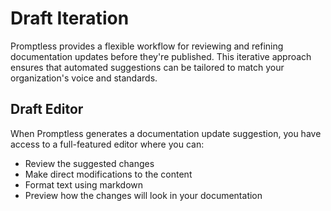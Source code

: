 # Draft Iteration

Promptless provides a flexible workflow for reviewing and refining documentation updates before they're published. This iterative approach ensures that automated suggestions can be tailored to match your organization's voice and standards.

## Draft Editor

When Promptless generates a documentation update suggestion, you have access to a full-featured editor where you can:
- Review the suggested changes
- Make direct modifications to the content
- Format text using markdown
- Preview how the changes will look in your documentation